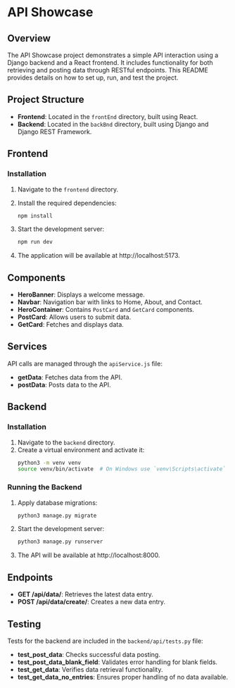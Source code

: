 # API Showcase

## Overview

The API Showcase project demonstrates a simple API interaction using a Django backend and a React frontend. It includes functionality for both retrieving and posting data through RESTful endpoints. This README provides details on how to set up, run, and test the project.

## Project Structure

- **Frontend**: Located in the `frontEnd` directory, built using React.
- **Backend**: Located in the `backBnd` directory, built using Django and Django REST Framework.

## Frontend

### Installation

1. Navigate to the `frontend` directory.
2. Install the required dependencies:

   ```bash
   npm install
   ```

3. Start the development server:
   ```bash
   npm run dev
   ```
4. The application will be available at http://localhost:5173.

## Components

- **HeroBanner**: Displays a welcome message.
- **Navbar**: Navigation bar with links to Home, About, and Contact.
- **HeroContainer**: Contains `PostCard` and `GetCard` components.
- **PostCard**: Allows users to submit data.
- **GetCard**: Fetches and displays data.

## Services

API calls are managed through the `apiService.js` file:

- **getData**: Fetches data from the API.
- **postData**: Posts data to the API.

## Backend

### Installation

1. Navigate to the `backend` directory.
2. Create a virtual environment and activate it:
   ```bash
   python3 -m venv venv
   source venv/bin/activate  # On Windows use `venv\Scripts\activate`
   ```

### Running the Backend

1. Apply database migrations:
   ```bash
   python3 manage.py migrate
   ```
2. Start the development server:
   ```bash
   python3 manage.py runserver
   ```
3. The API will be available at http://localhost:8000.

## Endpoints

- **GET /api/data/**: Retrieves the latest data entry.
- **POST /api/data/create/**: Creates a new data entry.

## Testing

Tests for the backend are included in the `backend/api/tests.py` file:

- **test_post_data**: Checks successful data posting.
- **test_post_data_blank_field**: Validates error handling for blank fields.
- **test_get_data**: Verifies data retrieval functionality.
- **test_get_data_no_entries**: Ensures proper handling of no data available.
